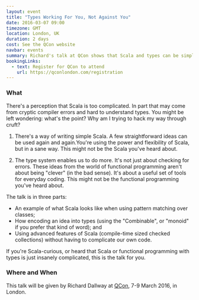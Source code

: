 ```yaml
---
layout: event
title: "Types Working For You, Not Against You"
date: 2016-03-07 09:00
timezone: GMT
location: London, UK
duration: 2 days
cost: See the QCon website
navbar: events
summary: Richard's talk at QCon shows that Scala and types can be simple.
bookingLinks:
  - text: Register for QCon to attend
    url: https://qconlondon.com/registration
---
```


### What

There's a perception that Scala is too complicated. In part that may come from cryptic compiler errors and hard to understand types. You might be left wondering: what's the point? Why am I trying to hack my way through cruft?

1. There's a way of writing simple Scala. A few straightforward ideas can be used again and again.You're using the power and flexibility of Scala, but in a sane way. This might not be the Scala you've heard about.

2. The type system enables us to do more. It's not just about checking for errors. These ideas from the world of functional programming aren't about being "clever" (in the bad sense). It's about a useful set of tools for everyday coding. This might not be the functional programming you've heard about.

The talk is in three parts:

- An example of what Scala looks like when using pattern matching over classes;
- How encoding an idea into types (using the "Combinable", or "monoid" if you prefer that kind of word); and
- Using advanced features of Scala (compile-time sized checked collections) without having to complicate our own code.

If you're Scala-curious, or heard that Scala or functional programming with types is just insanely complicated, this is the talk for you.

### Where and When

This talk will be given by Richard Dallway at [QCon][qcon], 7-9 March 2016, in London.

[qcon]: https://qconlondon.com/presentation/types-working-you-not-against-you
